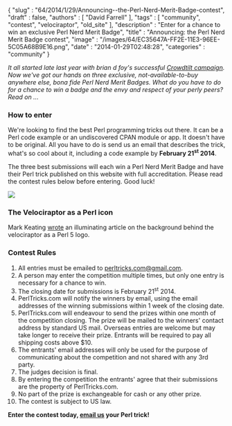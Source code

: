 {
   "slug" : "64/2014/1/29/Announcing--the-Perl-Nerd-Merit-Badge-contest",
   "draft" : false,
   "authors" : [
      "David Farrell"
   ],
   "tags" : [
      "community",
      "contest",
      "velociraptor",
      "old_site"
   ],
   "description" : "Enter for a chance to win an exclusive Perl Nerd Merit Badge",
   "title" : "Announcing: the Perl Nerd Merit Badge contest",
   "image" : "/images/64/EC35647A-FF2E-11E3-96EE-5C05A68B9E16.png",
   "date" : "2014-01-29T02:48:28",
   "categories" : "community"
}


*It all started late last year with brian d foy's successful [Crowdtilt campaign](https://www.crowdtilt.com/campaigns/make-perl-nerd-merit-badges). Now we've got our hands on three exclusive, not-available-to-buy anywhere else, bona fide Perl Nerd Merit Badges. What do you have to do for a chance to win a badge and the envy and respect of your perly peers? Read on ...*

### How to enter

We're looking to find the best Perl programming tricks out there. It can be a Perl code example or an undiscovered CPAN module or app. It doesn't have to be original. All you have to do is send us an email that describes the trick, what's so cool about it, including a code example by **February 21<sup>st</sup> 2014**.

The three best submissions will each win a Perl Nerd Merit Badge and have their Perl trick published on this website with full accreditation. Please read the contest rules below before entering. Good luck!

![](/images/64/Perl_Nerd_Merit_Badges.jpg)

### The Velociraptor as a Perl icon

Mark Keating [wrote](http://mdk.per.ly/2011/03/02/evolution-of-the-velociraptor/) an illuminating article on the background behind the velociraptor as a Perl 5 logo.

### Contest Rules

1.  All entries must be emailed to perltricks.com@gmail.com.
2.  A person may enter the competition multiple times, but only one entry is necessary for a chance to win.
3.  The closing date for submissions is February 21<sup>st</sup> 2014.
4.  PerlTricks.com will notify the winners by email, using the email addresses of the winning submissions within 1 week of the closing date.
5.  PerlTricks.com will endeavour to send the prizes within one month of the competition closing. The prize will be mailed to the winners' contact address by standard US mail. Overseas entries are welcome but may take longer to receive their prize. Entrants will be required to pay all shipping costs above $10.
6.  The entrants' email addresses will only be used for the purpose of communicating about the competition and not shared with any 3rd party.
7.  The judges decision is final.
8.  By entering the competition the entrants' agree that their submissions are the property of PerlTricks.com.
9.  No part of the prize is exchangeable for cash or any other prize.
10. The contest is subject to US law.

**Enter the contest today, [email us](mailto:perltricks.com@gmail.com?subject=Nerd%20Merit%20Badge%20Contest) your Perl trick!**

